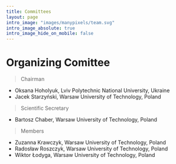 ```yaml
---
title: Committees
layout: page
intro_image: "images/manypixels/team.svg"
intro_image_absolute: true
intro_image_hide_on_mobile: false
---
```


# Organizing Comittee

> Chairman

* Oksana Hoholyuk, Lviv Polytechnic National University, Ukraine
* Jacek Starzyński, Warsaw University of Technology, Poland

> Scientific Secretary

* Bartosz Chaber, Warsaw University of Technology, Poland

> Members

* Zuzanna Krawczyk, Warsaw University of Technology, Poland
* Radosław Roszczyk, Warsaw University of Technology, Poland
* Wiktor Łodyga, Warsaw University of Technology, Poland
